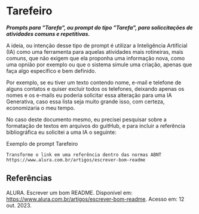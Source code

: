 # Tarefeiro
***Prompts para "Tarefa", ou prompt do tipo "Tarefa", para soliccitações de atividades comuns e repetitivas.***

A ideia, ou intenção desse tipo de prompt é utilizar a Inteligência Artifícial (IA) como uma ferramenta para aquelas atividades mais rotineiras, mais comuns, que não exigem que ela proponha uma informação nova, como uma opnião por exemplo ou que o sistema simule uma criação, apenas que faça algo específico e bem definido.

Por exemplo, se eu tiver um texto contendo nome, e-mail e telefone de alguns contatos e quiser excluir todos os telefones, deixando apenas os nomes e os e-mails eu poderia solicitar essa alteração para uma IA Generativa, caso essa lista seja muito grande isso, com certeza, economizaria o meu tempo.

No caso deste documento mesmo, eu precisei pesquisar sobre a formatação de textos em arquivos do guitHub, e para incluir a referência bibliográfica eu solicitei a uma IA o seguinte:

Exemplo de prompt Tarefeiro
```
Transforme o link em uma referência dentro das normas ABNT https://www.alura.com.br/artigos/escrever-bom-readme
```
## Referências
ALURA. Escrever um bom README. Disponível em: https://www.alura.com.br/artigos/escrever-bom-readme. Acesso em: 12 out. 2023.

